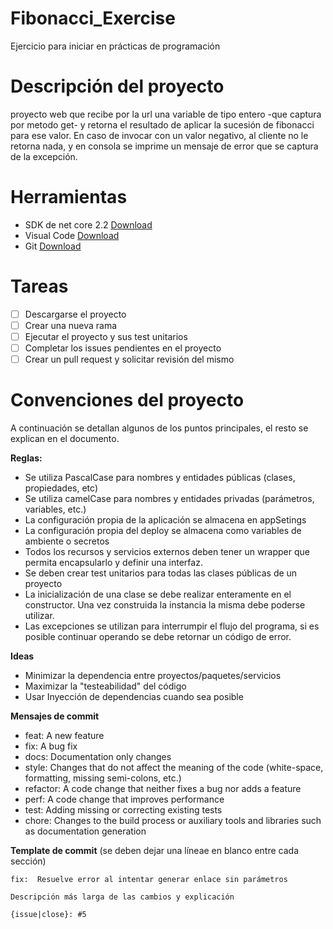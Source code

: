 # Fibonacci_Exercise
Ejercicio para iniciar en prácticas de programación

# Descripción del proyecto
proyecto web que recibe por la url una variable de tipo entero -que captura por metodo get- y retorna 
el resultado de aplicar la sucesión de fibonacci para ese valor. 
En caso de invocar con un valor negativo, al cliente no le retorna nada, y en consola se imprime un mensaje de error que se captura de la excepción.

# Herramientas
- SDK de net core 2.2 [Download](https://dotnet.microsoft.com/download/dotnet-core/2.2)
- Visual Code [Download](https://code.visualstudio.com/)
- Git [Download](https://git-scm.com/downloads)


# Tareas
- [ ] Descargarse el proyecto
- [ ] Crear una nueva rama
- [ ] Ejecutar el proyecto y sus test unitarios
- [ ] Completar los issues pendientes en el proyecto
- [ ] Crear un pull request y solicitar revisión del mismo

# Convenciones del proyecto
A continuación se detallan algunos de los puntos principales, el resto se explican en el documento.

**Reglas:**

- Se utiliza PascalCase para nombres y entidades públicas (clases, propiedades, etc)
- Se utiliza camelCase para nombres y entidades privadas (parámetros, variables, etc.)
- La configuración propia de la aplicación se almacena en appSetings
- La configuración propia del deploy se almacena como variables de ambiente o secretos
- Todos los recursos y servicios externos deben tener un wrapper que permita encapsularlo y definir una interfaz.
- Se deben crear test unitarios para todas las clases públicas de un proyecto
- La inicialización de una clase se debe realizar enteramente en el constructor. Una vez construida la instancia la misma debe poderse utilizar.
- Las excepciones se utilizan para interrumpir el flujo del programa, si es posible continuar operando se debe retornar un código de error.

**Ideas**

- Minimizar la dependencia entre proyectos/paquetes/servicios
- Maximizar la "testeabilidad" del código
- Usar Inyección de dependencias cuando sea posible

**Mensajes de commit**

- feat: A new feature
- fix: A bug fix
- docs: Documentation only changes
- style: Changes that do not affect the meaning of the code (white-space, formatting, missing semi-colons, etc.)
- refactor: A code change that neither fixes a bug nor adds a feature
- perf: A code change that improves performance
- test: Adding missing or correcting existing tests
- chore: Changes to the build process or auxiliary tools and libraries such as documentation generation

**Template de commit** (se deben dejar una líneae en blanco entre cada sección)

```
fix:  Resuelve error al intentar generar enlace sin parámetros

Descripción más larga de las cambios y explicación

{issue|close}: #5
```

